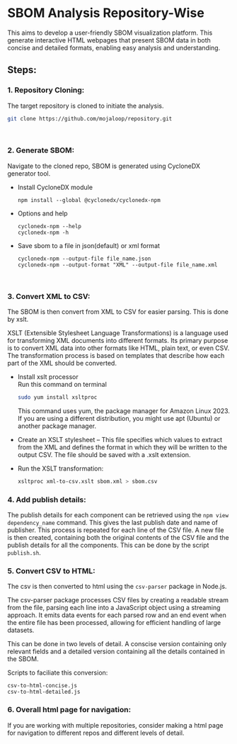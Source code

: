 # SBOM Analysis Repository-Wise 

This aims to develop a user-friendly SBOM visualization platform. This generate interactive HTML webpages that present SBOM data in both concise and detailed formats, enabling easy analysis and understanding.<br>

## **Steps:**

### 1. **Repository Cloning:** 
The target repository is cloned to initiate the analysis.
```bash 
git clone https://github.com/mojaloop/repository.git
```
<br>

### 2. **Generate SBOM:** 
Navigate to the cloned repo, SBOM is generated using CycloneDX generator tool. 
- Install CycloneDX module 
    ```nodejs
    npm install --global @cyclonedx/cyclonedx-npm
    ```
- Options and help 
    ```nodejs
    cyclonedx-npm --help
    cyclonedx-npm -h 
    ```
- Save sbom to a file in json(default) or xml format 
    ```nodejs 
    cyclonedx-npm --output-file file_name.json
    cyclonedx-npm --output-format "XML" --output-file file_name.xml
    ```
<br>

### 3. **Convert XML to CSV:** 
The SBOM is then convert from XML to CSV for easier parsing. This is done by xslt. <br>

XSLT (Extensible Stylesheet Language Transformations) is a language used for transforming XML documents into different formats. Its primary purpose is to convert XML data into other formats like HTML, plain text, or even CSV. The transformation process is based on templates that describe how each part of the XML should be converted.

- Install xslt processor <br>
    Run this command on terminal 
    ```bash 
    sudo yum install xsltproc
    ```
    This command uses yum, the package manager for Amazon Linux 2023. If you are using a different distribution, you might use apt (Ubuntu) or another package manager.

- Create an XSLT stylesheet – This file specifies which values to extract from the XML and defines the format in which they will be written to the output CSV. The file should be saved with a .xslt extension.

- Run the XSLT transformation:
    ```bash 
    xsltproc xml-to-csv.xslt sbom.xml > sbom.csv
    ```

### 4. **Add publish details:** 
The publish details for each component can be retrieved using the `npm view dependency_name` command. This gives the last publish date and name of publisher. This process is repeated for each line of the CSV file. A new file is then created, containing both the original contents of the CSV file and the publish details for all the components. This can be done by the script `publish.sh`.

### 5. **Convert CSV to HTML:** 
The csv is then converted to html using the `csv-parser` package in Node.js. 

The csv-parser package processes CSV files by creating a readable stream from the file, parsing each line into a JavaScript object using a streaming approach. It emits data events for each parsed row and an end event when the entire file has been processed, allowing for efficient handling of large datasets.<br>

This can be done in two levels of detail. A conscise version containing only relevant fields and a detailed version containing all the details contained in the SBOM. <br>

Scripts to faciliate this conversion:<br>

`csv-to-html-concise.js`<br>
`csv-to-html-detailed.js`

### 6. **Overall html page for navigation:** 
If you are working with multiple repositories, consider making a html page for navigation to different repos and different levels of detail. 